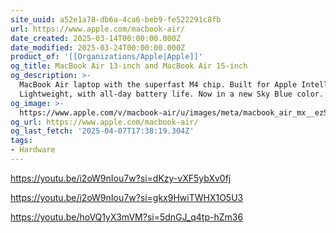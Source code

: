 ```yaml
---
site_uuid: a52e1a78-db6a-4ca6-beb9-fe522291c8fb
url: https://www.apple.com/macbook-air/
date_created: 2025-03-14T00:00:00.000Z
date_modified: 2025-03-24T00:00:00.000Z
product_of: '[[Organizations/Apple|Apple]]'
og_title: MacBook Air 13-inch and MacBook Air 15-inch
og_description: >-
  MacBook Air laptop with the superfast M4 chip. Built for Apple Intelligence.
  Lightweight, with all-day battery life. Now in a new Sky Blue color.
og_image: >-
  https://www.apple.com/v/macbook-air/u/images/meta/macbook_air_mx__ez5y0k5yy7au_og.png?202504031111
og_url: https://www.apple.com/macbook-air/
og_last_fetch: '2025-04-07T17:38:19.304Z'
tags:
- Hardware
---
```



https://youtu.be/i2oW9nIou7w?si=dKzy-vXF5ybXv0fj

https://youtu.be/i2oW9nIou7w?si=gkx9HwiTWHX1O5U3

https://youtu.be/hoVQ1yX3mVM?si=5dnGJ_q4tp-hZm36